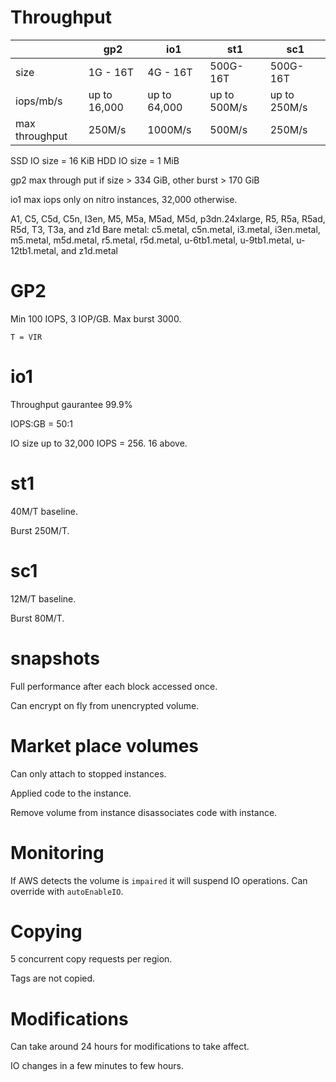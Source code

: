 # Throughput

| |gp2|io1|st1|sc1|
|-|-|-|-|-|
|size|1G - 16T|4G - 16T|500G-16T|500G-16T|
|iops/mb/s|up to 16,000|up to 64,000|up to 500M/s|up to 250M/s|
|max throughput|250M/s|1000M/s|500M/s|250M/s|

SSD IO size = 16 KiB
HDD IO size = 1 MiB

gp2 max through put if size > 334 GiB, other burst > 170 GiB

io1 max iops only on nitro instances, 32,000 otherwise.

A1, C5, C5d, C5n, I3en, M5, M5a, M5ad, M5d, p3dn.24xlarge, R5, R5a, R5ad, R5d, T3, T3a, and z1d
Bare metal: c5.metal, c5n.metal, i3.metal, i3en.metal, m5.metal, m5d.metal, r5.metal, r5d.metal, u-6tb1.metal, u-9tb1.metal, u-12tb1.metal, and z1d.metal

# GP2

Min 100 IOPS, 3 IOP/GB. Max burst 3000.

`T = VIR`

# io1

Throughput gaurantee 99.9%

IOPS:GB = 50:1

IO size up to 32,000 IOPS = 256. 16 above.

# st1

40M/T baseline.

Burst 250M/T.

# sc1

12M/T baseline.

Burst 80M/T.

# snapshots

Full performance after each block accessed once.

Can encrypt on fly from unencrypted volume.

# Market place volumes

Can only attach to stopped instances.

Applied code to the instance.

Remove volume from instance disassociates code with instance.

# Monitoring

If AWS detects the volume is `impaired` it will suspend IO operations. Can override with `autoEnableIO`.

# Copying

5 concurrent copy requests per region.

Tags are not copied.

# Modifications

Can take around 24 hours for modifications to take affect.

IO changes in a few minutes to few hours.

